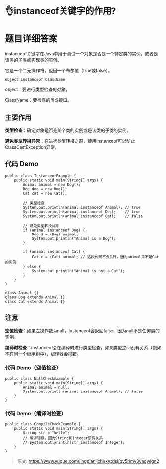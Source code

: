 # 👌instanceof关键字的作用?

# 题目详细答案
instanceof关键字在Java中用于测试一个对象是否是一个特定类的实例，或者是该类的子类或实现类的实例。

它是一个二元操作符，返回一个布尔值（true或false）。

```plain
object instanceof ClassName
```

object：要进行类型检查的对象。

ClassName：要检查的类或接口。

## 主要作用
**类型检查**：确定对象是否是某个类的实例或是该类的子类的实例。

**避免类型转换异常**：在进行类型转换之前，使用instanceof可以防止ClassCastException异常。

## 代码 Demo
```plain
public class InstanceofExample {
    public static void main(String[] args) {
        Animal animal = new Dog();
        Dog dog = new Dog();
        Cat cat = new Cat();

        // 类型检查
        System.out.println(animal instanceof Animal); // true
        System.out.println(animal instanceof Dog);    // true
        System.out.println(animal instanceof Cat);    // false

        // 避免类型转换异常
        if (animal instanceof Dog) {
            Dog d = (Dog) animal;
            System.out.println("Animal is a Dog");
        }

        if (animal instanceof Cat) {
            Cat c = (Cat) animal; // 这段代码不会执行，因为animal并不是Cat的实例
        } else {
            System.out.println("Animal is not a Cat");
        }
    }
}

class Animal {}
class Dog extends Animal {}
class Cat extends Animal {}
```

## 注意
**空值检查**：如果左操作数为null，instanceof会返回false，因为null不是任何类的实例。

**编译时检查**：instanceof会在编译时进行类型检查，如果类型之间没有关系（例如不在同一个继承树中），编译器会报错。

### 代码 Demo（空值检查）
```plain
public class NullCheckExample {
    public static void main(String[] args) {
        Animal animal = null;
        System.out.println(animal instanceof Animal); // false
    }
}
```

### 代码 Demo（编译时检查）
```plain
public class CompileCheckExample {
    public static void main(String[] args) {
        String str = "hello";
        // 编译错误，因为String和Integer没有关系
        // System.out.println(str instanceof Integer); 
    }
}
```



> 原文: <https://www.yuque.com/jingdianjichi/xyxdsi/qv5rimy3vagwlgn2>